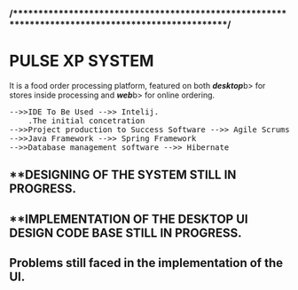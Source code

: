 <h3>/*************************************************************************************************/</h3>


 <h1>PULSE XP SYSTEM</h1> 
 
 <p>It is a food order processing platform, featured on both <b><i>desktop</i></b>b> for stores inside processing and <b><i>web</i></b>b> for online ordering.</p>

<pre>
-->>IDE To Be Used -->> Intelij.
    .The initial concetration
-->>Project production to Success Software -->> Agile Scrums
-->>Java Framework -->> Spring Framework
-->>Database management software -->> Hibernate
</pre>

<h2>**DESIGNING OF THE SYSTEM STILL IN PROGRESS.</h2>

<h2>**IMPLEMENTATION OF THE DESKTOP UI DESIGN CODE BASE STILL IN PROGRESS.</h2>

<h2>Problems still faced in the implementation of the UI.</h2>


